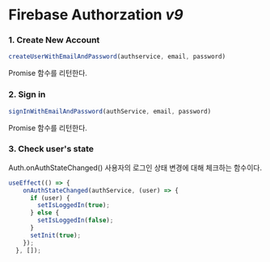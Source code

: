 # Firebase Authorzation *v9*

### 1. Create New Account
```javascript
createUserWithEmailAndPassword(authservice, email, password)
```
Promise 함수를 리턴한다. 


### 2. Sign in 
```javascript
signInWithEmailAndPassword(authService, email, password) 
```
Promise 함수를 리턴한다.

### 3. Check user's state
Auth.onAuthStateChanged()
사용자의 로그인 상태 변경에 대해 체크하는 함수이다.
```javascript
useEffect(() => {
    onAuthStateChanged(authService, (user) => {
      if (user) {
        setIsLoggedIn(true);
      } else {
        setIsLoggedIn(false);
      }
      setInit(true);
    });
  }, []);
````



